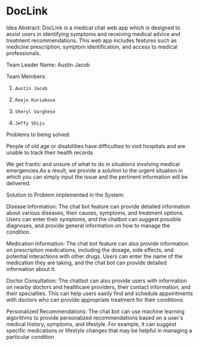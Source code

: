 # DocLink

Idea Abstract:
DocLink is a medical chat web app which is designed to assist users in identifying symptoms and receiving medical advice and treatment recommendations. This web app includes features such as medicine prescription, symptom identification, and access to medical professionals.

Team Leader Name: Austin Jacob 

Team Members:
1.     Austin Jacob
2.     Reejo Kuriakose
3.     Sheryl Varghese
4.     Jeffy Shiju

Problems to being solved:

People of old age or disabilities have difficulties to visit hospitals  and are unable to track their health records

We get frantic and unsure of what to do in situations involving medical emergencies.As a result, we provide a solution to the urgent situation in which you can simply input the issue and the pertinent information will be delivered.


Solution to Problem implemented in the System:

Disease Information: The chat bot feature can provide detailed information about various diseases, their causes, symptoms, and treatment options. Users can enter their symptoms, and the chatbot can suggest possible diagnoses, and provide general information on how to manage the condition.

Medication Information: The chat bot feature can also provide information on prescription medications, including the dosage, side effects, and potential interactions with other drugs. Users can enter the name of the medication they are taking, and the chat bot can provide detailed information about it.

Doctor Consultation: The chatbot can also provide users with information on nearby doctors and healthcare providers, their contact information, and their specialties. This can help users easily find and schedule appointments with doctors who can provide appropriate treatment for their conditions.

Personalized Recommendations: The chat bot can use machine learning algorithms to provide personalized recommendations based on a user's medical history, symptoms, and lifestyle. For example, it can suggest specific medications or lifestyle changes that may be helpful in managing a particular condition
